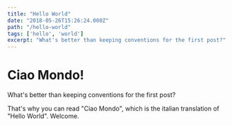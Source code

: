 ```yaml
---
title: "Hello World"
date: "2018-05-26T15:26:24.000Z"
path: "/hello-world"
tags: ['hello', 'world']
excerpt: "What's better than keeping conventions for the first post?"
---
```


# Ciao Mondo!

What's better than keeping conventions for the first post?

That's why you can read "Ciao Mondo", which is the italian translation of "Hello World". Welcome.

